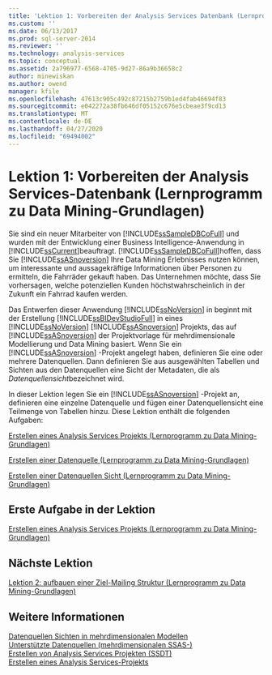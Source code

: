 ```yaml
---
title: 'Lektion 1: Vorbereiten der Analysis Services Datenbank (Lernprogramm zu Data Mining-Grundlagen) | Microsoft-Dokumentation'
ms.custom: ''
ms.date: 06/13/2017
ms.prod: sql-server-2014
ms.reviewer: ''
ms.technology: analysis-services
ms.topic: conceptual
ms.assetid: 2a796977-6568-4705-9d27-86a9b36658c2
author: minewiskan
ms.author: owend
manager: kfile
ms.openlocfilehash: 47613c905c492c87215b2759b1ed4fab46694f83
ms.sourcegitcommit: e042272a38fb646df05152c676e5cbeae3f9cd13
ms.translationtype: MT
ms.contentlocale: de-DE
ms.lasthandoff: 04/27/2020
ms.locfileid: "69494002"
---
```

# <a name="lesson-1-preparing-the-analysis-services-database-basic-data-mining-tutorial"></a>Lektion 1: Vorbereiten der Analysis Services-Datenbank (Lernprogramm zu Data Mining-Grundlagen)
  Sie sind ein neuer Mitarbeiter von [!INCLUDE[ssSampleDBCoFull](../includes/sssampledbcofull-md.md)] und wurden mit der Entwicklung einer Business Intelligence-Anwendung in [!INCLUDE[ssCurrent](../includes/sscurrent-md.md)]beauftragt. [!INCLUDE[ssSampleDBCoFull](../includes/sssampledbcofull-md.md)]hoffen, dass Sie [!INCLUDE[ssASnoversion](../includes/ssasnoversion-md.md)] Ihre Data Mining Erlebnisses nutzen können, um interessante und aussagekräftige Informationen über Personen zu ermitteln, die Fahrräder gekauft haben. Das Unternehmen möchte, dass Sie vorhersagen, welche potenziellen Kunden höchstwahrscheinlich in der Zukunft ein Fahrrad kaufen werden.  
  
 Das Entwerfen dieser Anwendung [!INCLUDE[ssNoVersion](../includes/ssnoversion-md.md)] in beginnt mit der Erstellung [!INCLUDE[ssBIDevStudioFull](../includes/ssbidevstudiofull-md.md)] in eines [!INCLUDE[ssNoVersion](../includes/ssnoversion-md.md)] [!INCLUDE[ssASnoversion](../includes/ssasnoversion-md.md)] Projekts, das auf [!INCLUDE[ssASnoversion](../includes/ssasnoversion-md.md)] der Projektvorlage für mehrdimensionale Modellierung und Data Mining basiert. Wenn Sie ein [!INCLUDE[ssASnoversion](../includes/ssasnoversion-md.md)] -Projekt angelegt haben, definieren Sie eine oder mehrere Datenquellen. Dann definieren Sie aus ausgewählten Tabellen und Sichten aus den Datenquellen eine Sicht der Metadaten, die als *Datenquellensicht*bezeichnet wird.  
  
 In dieser Lektion legen Sie ein [!INCLUDE[ssASnoversion](../includes/ssasnoversion-md.md)] -Projekt an, definieren eine einzelne Datenquelle und fügen einer Datenquellensicht eine Teilmenge von Tabellen hinzu. Diese Lektion enthält die folgenden Aufgaben:  
  
 [Erstellen eines Analysis Services Projekts &#40;Lernprogramm zu Data Mining-Grundlagen&#41;](../../2014/tutorials/creating-an-analysis-services-project-basic-data-mining-tutorial.md)  
  
 [Erstellen einer Datenquelle &#40;Lernprogramm zu Data Mining-Grundlagen&#41;](../../2014/tutorials/creating-a-data-source-basic-data-mining-tutorial.md)  
  
 [Erstellen einer Datenquellen Sicht &#40;Lernprogramm zu Data Mining-Grundlagen&#41;](../../2014/tutorials/creating-a-data-source-view-basic-data-mining-tutorial.md)  
  
## <a name="first-task-in-lesson"></a>Erste Aufgabe in der Lektion  
 [Erstellen eines Analysis Services Projekts &#40;Lernprogramm zu Data Mining-Grundlagen&#41;](../../2014/tutorials/creating-an-analysis-services-project-basic-data-mining-tutorial.md)  
  
## <a name="next-lesson"></a>Nächste Lektion  
 [Lektion 2: aufbauen einer Ziel-Mailing Struktur &#40;Lernprogramm zu Data Mining-Grundlagen&#41;](../../2014/tutorials/lesson-2-building-a-targeted-mailing-structure-basic-data-mining-tutorial.md)  
  
## <a name="see-also"></a>Weitere Informationen  
 [Datenquellen Sichten in mehrdimensionalen Modellen](https://docs.microsoft.com/analysis-services/multidimensional-models/data-source-views-in-multidimensional-models)   
 [Unterstützte Datenquellen &#40;mehrdimensionalen SSAS-&#41;](https://docs.microsoft.com/analysis-services/multidimensional-models/supported-data-sources-ssas-multidimensional)   
 [Erstellen von Analysis Services Projekten &#40;SSDT&#41;](https://docs.microsoft.com/analysis-services/multidimensional-models/build-analysis-services-projects-ssdt)   
 [Erstellen eines Analysis Services-Projekts](../analysis-services/lesson-1-1-creating-an-analysis-services-project.md)  
  
  

